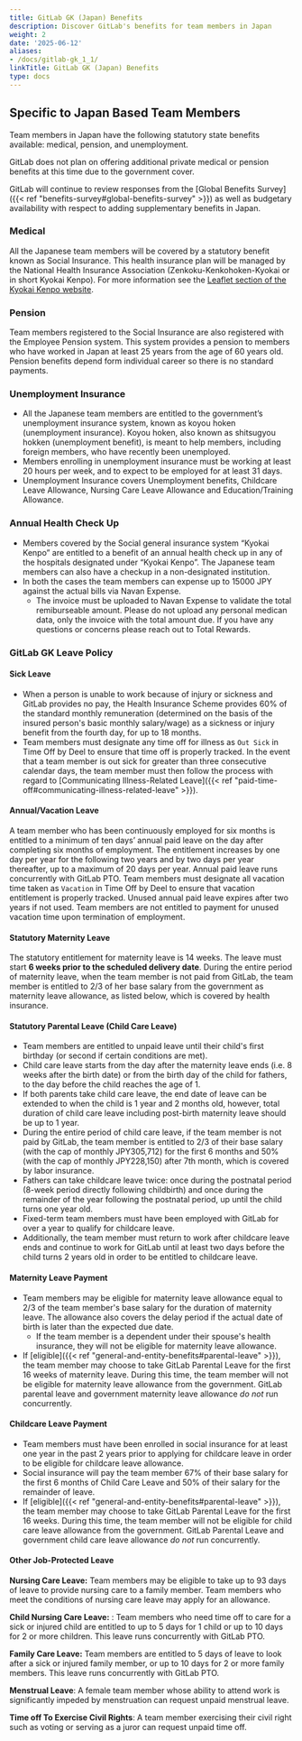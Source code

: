 ```yaml
---
title: GitLab GK (Japan) Benefits
description: Discover GitLab's benefits for team members in Japan
weight: 2
date: '2025-06-12'
aliases:
- /docs/gitlab-gk_1_1/
linkTitle: GitLab GK (Japan) Benefits
type: docs
---
```


## Specific to Japan Based Team Members

Team members in Japan have the following statutory state benefits available: medical, pension, and unemployment.

GitLab does not plan on offering additional private medical or pension benefits at this time due to the government cover.

GitLab will continue to review responses from the [Global Benefits Survey]({{< ref "benefits-survey#global-benefits-survey" >}}) as well as budgetary availability with respect to adding supplementary benefits in Japan.

### Medical

All the Japanese team members will be covered by a statutory benefit known as Social Insurance. This health insurance plan will be managed by the National Health Insurance Association (Zenkoku-Kenkohoken-Kyokai or in short Kyokai Kenpo). For more information see the [Leaflet section of the Kyokai Kenpo website](https://www.kyoukaikenpo.or.jp/event/kohoshizai/20220411/).

### Pension

Team members registered to the Social Insurance are also registered with the Employee Pension system. This system provides a pension to members who have worked in Japan at least 25 years from the age of 60 years old. Pension benefits depend form individual career so there is no standard payments.

### Unemployment Insurance

- All the Japanese team members are entitled to the government’s unemployment insurance system, known as koyou hoken (unemployment insurance). Koyou hoken, also known as shitsugyou hokken (unemployment benefit), is meant to help members, including foreign members, who have recently been unemployed.
- Members enrolling in unemployment insurance must be working at least 20 hours per week, and to expect to be employed for at least 31 days.
- Unemployment Insurance covers Unemployment benefits, Childcare Leave Allowance, Nursing Care Leave Allowance and Education/Training Allowance.

### Annual Health Check Up

- Members covered by the Social general insurance system “Kyokai Kenpo” are entitled to a benefit of an annual health check up in any of the hospitals designated under “Kyokai Kenpo”. The Japanese team members can also have a checkup in a non-designated institution.
- In both the cases the team members can expense up to 15000 JPY against the actual bills via Navan Expense.
  - The invoice must be uploaded to Navan Expense to validate the total remiburseable amount. Please do not upload any personal medican data, only the invoice with the total amount due. If you have any questions or concerns please reach out to Total Rewards.

### GitLab GK Leave Policy

#### Sick Leave

- When a person is unable to work because of injury or sickness and GitLab provides no pay, the Health Insurance Scheme provides 60% of the standard monthly remuneration (determined on the basis of the insured person's basic monthly salary/wage) as a sickness or injury benefit from the fourth day, for up to 18 months.
- Team members must designate any time off for illness as `Out Sick` in Time Off by Deel to ensure that time off is properly tracked. In the event that a team member is out sick for greater than three consecutive calendar days, the team member must then follow the process with regard to [Communicating Illness-Related Leave]({{< ref "paid-time-off#communicating-illness-related-leave" >}}).

#### Annual/Vacation Leave

A team member who has been continuously employed for six months is entitled to a minimum of ten days’ annual paid leave on the day after completing six months of employment. The entitlement increases by one day per year for the following two years and by two days per year thereafter, up to a maximum of 20 days per year. Annual paid leave runs concurrently with GitLab PTO. Team members must designate all vacation time taken as `Vacation` in Time Off by Deel to ensure that vacation entitlement is properly tracked. Unused annual paid leave expires after two years if not used. Team members are not entitled to payment for unused vacation time upon termination of employment.

#### Statutory Maternity Leave

The statutory entitlement for maternity leave is 14 weeks. The leave must start **6 weeks prior to the scheduled delivery date**. During the entire period of maternity leave, when the team member is not paid from GitLab, the team member is entitled to 2/3 of her base salary from the government as maternity leave allowance, as listed below, which is covered by health insurance.

#### Statutory Parental Leave (Child Care Leave)

- Team members are entitled to unpaid leave until their child's first birthday (or second if certain conditions are met).
- Child care leave starts from the day after the maternity leave ends (i.e. 8 weeks after the birth date) or from the birth day of the child for fathers, to the day before the child reaches the age of 1.
- If both parents take child care leave, the end date of leave can be extended to when the child is 1 year and 2 months old, however, total duration of child care leave including post-birth maternity leave should be up to 1 year.
- During the entire period of child care leave, if the team member is not paid by GitLab, the team member is entitled to 2/3 of their base salary (with the cap of monthly JPY305,712) for the first 6 months and 50% (with the cap of monthly JPY228,150) after 7th month, which is covered by labor insurance.
- Fathers can take childcare leave twice: once during the postnatal period (8-week period directly following childbirth) and once during the remainder of the year following the postnatal period, up until the child turns one year old.
- Fixed-term team members must have been employed with GitLab for over a year to qualify for childcare leave.
- Additionally, the team member must return to work after childcare leave ends and continue to work for GitLab until at least two days before the child turns 2 years old in order to be entitled to childcare leave.

#### Maternity Leave Payment

- Team members may be eligible for maternity leave allowance equal to 2/3 of the team member's base salary for the duration of maternity leave. The allowance also covers the delay period if the actual date of birth is later than the expected due date.
  - If the team member is a dependent under their spouse's health insurance, they will not be eligible for maternity leave allowance.
- If [eligible]({{< ref "general-and-entity-benefits#parental-leave" >}}), the team member may choose to take GitLab Parental Leave for the first 16 weeks of maternity leave. During this time, the team member will not be eligible for maternity leave allowance from the government. GitLab parental leave and government maternity leave allowance *do not* run concurrently.

#### Childcare Leave Payment

- Team members must have been enrolled in social insurance for at least one year in the past 2 years prior to applying for childcare leave in order to be eligible for childcare leave allowance.
- Social insurance will pay the team member 67% of their base salary for the first 6 months of Child Care Leave and 50% of their salary for the remainder of leave.
- If [eligible]({{< ref "general-and-entity-benefits#parental-leave" >}}), the team member may choose to take GitLab Parental Leave for the first 16 weeks. During this time, the team member will not be eligible for child care leave allowance from the government. GitLab Parental Leave and government child care leave allowance *do not* run concurrently.

#### Other Job-Protected Leave

**Nursing Care Leave:** Team members may be eligible to take up to 93 days of leave to provide nursing care to a family member. Team members who meet the conditions of nursing care leave may apply for an allowance.

**Child Nursing Care Leave:** : Team members who need time off to care for a sick or injured child are entitled to up to 5 days for 1 child or up to 10 days for 2 or more children. This leave runs concurrently with GitLab PTO.

**Family Care Leave:** Team members are entitled to 5 days of leave to look after a sick or injured family member, or up to 10 days for 2 or more family members. This leave runs concurrently with GitLab PTO.

**Menstrual Leave**:  A female team member whose ability to attend work is significantly impeded by menstruation can request unpaid menstrual leave.

**Time off To Exercise Civil Rights**: A team member exercising their civil right such as voting or serving as a juror can request unpaid time off.
